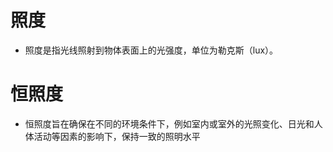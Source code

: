 # 照度

* 照度是指光线照射到物体表面上的光强度，单位为勒克斯（lux）。



# 恒照度

* 恒照度旨在确保在不同的环境条件下，例如室内或室外的光照变化、日光和人体活动等因素的影响下，保持一致的照明水平



# 